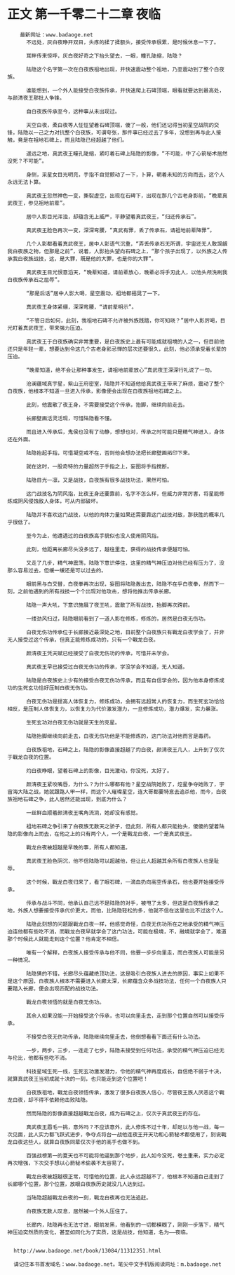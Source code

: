 # 正文 第一千零二十二章 夜临
        最新网址：www.badaoge.net
          不远处，灰白夜睁开双目，头疼的揉了揉额头，接受传承很累，是时候休息一下了。
      
          耳畔传来惊呼，灰白夜好奇之下抬头望去，一眼，瞳孔陡缩，陆隐？
      
          陆隐这个名字第一次在白夜族祖地出现，并快速震动整个祖地，乃至震动到了整个白夜族。
      
          谁能想到，一个外人能接受白夜族传承，并快速爬上石碑顶端，眼看就要达到最高处，与颜清夜王那批人争锋。
      
          自白夜族传承至今，这种事从未出现过。
      
          天空白夜，柔白夜等人怔怔望着石碑顶端，傻了一般，他们还记得当初星空战院的交锋，陆隐以一己之力对抗整个白夜族，可谓夸张，那件事已经过去了多年，没想到再与此人接触，竟是在祖地石碑上，而且陆隐已经超越了他们。
      
          遥远之地，真武夜王瞳孔陡缩，紧盯着石碑上陆隐的影像，“不可能，中了心箭秘术居然没死？不可能”。
      
          身侧，采星女目光明亮，手指不自觉颤动了一下，卜算，朝着未知的方向而去，这个人永远无法卜算。
      
          真武夜王忽然神色一变，撕裂虚空，出现在石碑下，出现在那几个古老身影前，“晚辈真武夜王，参见祖地前辈”。
      
          居中人影目光浑浊，却蕴含无上威严，平静望着真武夜王，“归还传承石”。
      
          真武夜王脸色再次一变，深深弯腰，“真武有罪，丢了传承石，请祖地前辈降罪”。
      
          几个人影都看着真武夜王，居中人影语气沉重，“弄丢传承石无所谓，宇宙还无人敢觊觎我白夜族之物，但那是之前”，说着，人影抬头望向石碑之上，“那个孩子出现了，以外族之人传承我白夜族战技，这，是大罪，既是他的大罪，也是你的大罪”。
      
          真武夜王目光恨意滔天，“晚辈知道，请前辈放心，晚辈必将手刃此人，以他头颅洗刷我白夜族传承石之屈辱”。
      
          “那是后话”居中人影大喝，星空震动，祖地都摇晃了一下。
      
          真武夜王身体紧绷，深深弯腰，“请前辈明示”。
      
          “不管日后如何，此刻，我祖地石碑不允许被外族践踏，你可知晓？”居中人影厉喝，目光盯着真武夜王，带来强力压迫。
      
          真武夜王于白夜族确实非常重要，是白夜族史上最有可能成就祖境的人之一，但目前他还只是年轻一辈，想要达到令这几个古老身影忌惮的层次还要很久，此刻，他必须承受着长辈的压迫。
      
          “晚辈知道，绝不会让那种事发生，请祖地前辈放心”真武夜王深深行礼说了一句。
      
          沧澜疆域真宇星，紫山王府密室，陆隐并不知道他给真武夜王带来了麻烦，震动了整个白夜族，他根本不知道一旦进入传承，影像便会出现在白夜族祖地石碑之上。
      
          此刻，他震散了夜王身，不需要接受这个传承，抬脚，继续向前走去。
      
          长廊壁画活灵活现，可惜陆隐看不懂。
      
          而且进入传承后，鬼侯也没有了动静，想想也对，传承之时可能只是精气神进入，身体还在外面。
      
          陆隐抬起手指，可惜凝空戒不在，否则他会想办法把长廊壁画拓印下来。
      
          就在这时，一股奇特的力量超然于手指之上，妄图将手指搅断。
      
          陆隐目光一凛，又是战技，白夜族有很多战技功法，果然可怕。
      
          这门战技名为阴风指，比夜王身还要靠前，名字不怎么样，但威力非常厉害，将星能修炼成阴风侵蚀敌人身体，可从内部破坏。
      
          陆隐并不喜欢这门战技，以他的肉体力量如果还需要靠这门战技对敌，那获胜的概率几乎很低了。
      
          至今为止，他遭遇过的白夜族高手貌似也没人使用阴风指。
      
          此刻，他距离长廊尽头没多远了，越往里走，获得的战技传承便越可怕。
      
          又走了几步，精气神震荡，陆隐下意识停住，这里的精气神压迫对他已经有压力了，没那么容易过去，但缓一缓还是可以过去的。
      
          眼前黑与白交替，白夜拳再次出现，妄图将陆隐轰出去，陆隐不在乎白夜拳，然而下一刻，之前他遇到的所有战技一个个出现对他攻击，想将他推出传承长廊。
      
          陆隐一声大吼，下意识施展了夜王吼，震散了所有战技，抬脚再次跨前。
      
          一缕劲风扫过，陆隐眼前看到了一道人影在修炼，修炼的，居然是白夜无伤功。
      
          白夜无伤功传承位于长廊接近最深处之地，目前整个白夜族只有戰龙白夜学会了，并非无人接受过这个传承，但真正能修炼成功的，只有一个戰龙白夜。
      
          颜清夜王凭天赋已经接受了白夜无伤功的传承，可惜并未学会。
      
          真武夜王早已接受过白夜无伤功的传承，学没学会不知道，无人知道。
      
          陆隐是白夜族史上少有的接受白夜无伤功传承，而且有自信学会的，因为他本身修炼成功的生死玄功恰好压制白夜无伤功。
      
          白夜无伤功是提高人体恢复力，修炼成功，会拥有远超常人的恢复力，而生死玄功恰恰相反，是压制人体恢复力，以恢复力为代价激发潜力，一旦修炼成功，潜力爆发，实力暴涨。
      
          生死玄功对白夜无伤功就是天生的克星。
      
          陆隐抬脚继续向前走去，白夜无伤功他是不能修炼的，这门功法对他而言是毒药。
      
          白夜族祖地，石碑之上，陆隐的影像直接超越了灼白夜，颜清夜王几人，上升到了仅次于戰龙白夜的位置。
      
          灼白夜睁眼，望着石碑上的影像，目光激动，你没死，太好了。
      
          颜清夜王紧咬嘴唇，为什么？为什么哪都有他？星空战院她败了，焢星争夺她败了，宇宙海大陆之战，她就跟路人甲一样，而这个人璀璨星空，连大哥都要特意去追杀他，而今，白夜族祖地石碑之争，此人居然还能出现，到底为什么？
      
          一丝鲜血顺着颜清夜王嘴角流淌，她却没有感觉。
      
          祖地石碑之争引来了白夜族无数天之骄子，但此刻，所有人都只能抬头，傻傻的望着陆隐的影像向上而去，在他之上的只有两个人，一个是戰龙白夜，一个是真武夜王。
      
          戰龙白夜被超越是早晚的事，所有人都知道。
      
          真武夜王脸色阴沉，他不信陆隐可以超越他，但让此人超越其余所有白夜族人也是耻辱。
      
          这个时候，戰龙白夜归来了，看了眼石碑，一滴血扔向高空传承石，他也要开始接受传承。
      
          传承与战斗不同，他承认自己远不是陆隐的对手，被甩了太多，但这是白夜族传承之地，外族人想要接受传承代价更大，而他，比陆隐轻松的多，他就不信在这里也比不过这个人。
      
          陆隐此刻想的问题跟戰龙白夜一样，他感觉奇怪，白夜无伤功所在之地承受的精气神压迫连他都有些吃不消，而戰龙白夜早就学会了这门功法，可能在极境，不，融境就学会了，难道那个时候此人就能走到这个位置？他肯定不相信。
      
          唯有一个解释，白夜族人接受传承与他不同，他要一步步向里走，而白夜族人可能是另一种情况。
      
          陆隐猜的不错，长廊尽头蕴藏绝顶功法，这是吸引白夜族人进去的原因，事实上如果不是这个原因，白夜族人根本不需要进入长廊太深，长廊蕴含众多战技功法，任何一个白夜族人只要踏入长廊，便会出现匹配的战技功法。
      
          戰龙白夜领悟的就是白夜无伤功。
      
          其余人如果没能一开始接受这个传承，也可以向里走去，走到那个位置自然可以接受传承。
      
          不接受白夜无伤功传承，陆隐继续向里走去，他倒想看看下面还有什么功法。
      
          一步，两步，三步，一连走了七步，陆隐未接受到任何功法，承受的精气神压迫已经无与伦比，他都有些吃不消。
      
          科技星域生死一线，生死玄功激发潜力，令他的精气神再度成长，自信绝不弱于十决，就算真武夜王当初成就十决的一刻，也只能走到这个位置吧！
      
          白夜族祖地，戰龙白夜领悟传承，激发了很多白夜族人信心，尽管夜王族人厌恶这个戰龙白夜，却不得不依赖他击败陆隐。
      
          然而陆隐的影像直接超越戰龙白夜，成为石碑之上，仅次于真武夜王的存在。
      
          真武夜王眉毛一挑，意外吗？不应该意外，此人修炼不过十年，却足以与他一战，每一次见面，此人实力都飞跃式进步，争夺点将台一战他连夜王开天功和心箭秘术都使用了，别说戰龙白夜这些人，就算白夜族同辈仅次于他的高手也做不到。
      
          百强战榜第一的夏天也不可能将他逼到那个地步，此人如今没死，卷土重来，实力必定再次增强，下次交手想以心箭秘术偷袭不太容易了。
      
          戰龙白夜被超越很正常，可惜他的位置，此人永远超越不了，他根本不知道自己走到了长廊哪个位置，那个位置，放眼白夜族历史就没几人达到过。
      
          当陆隐超越戰龙白夜的一刻，戰龙白夜再也无法追赶。
      
          白夜族无数人叹息，居然被一个外人压住了。
      
          长廊内，陆隐再也无法寸进，眼前发黑，他看到的一切都模糊了，刚刚一步落下，精气神压迫突然质的变化，甚至如同化为了实质，这是战技，他知道，名为——夜临。
      
      
      http://www.badaoge.net/book/13084/11312351.html
      
      请记住本书首发域名：www.badaoge.net。笔尖中文手机版阅读网址：m.badaoge.net